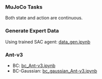
### MuJoCo Tasks 
Both state and action are continuous.


### Generate Expert Data

Using trained SAC agent: <a href="data_gen.ipynb">data_gen.ipynb </a>

### Ant-v3
* BC:  <a href="bc_Ant-v3.ipynb"> bc_Ant-v3.ipynb </a>
* BC-Gaussian: <a href="bc_gaussian_Ant-v3.ipynb"> bc_gaussian_Ant-v3.ipynb </a>

<!-- ### HalfCheetah-v3
* BC: <a href="bc_HalfCheetah-v3.ipynb"> bc_HalfCheetah-v3.ipynb </a>
* BC-Gaussian: <a href="bc_gaussian_HalfCheetah-v3.ipynb"> bc_gaussian_HalfCheetah-v3.ipynb </a>

### Humanoid-v3
* BC: <a href="bc_Humanoid-v3.ipynb"> bc_Humanoid-v3.ipynb </a>
* BC-Gaussian: <a href="bc_gaussian_Humanoid-v3.ipynb"> bc_gaussian_Humanoid-v3.ipynb </a>
 -->
